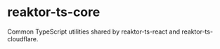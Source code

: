 # reaktor-ts-core

Common TypeScript utilities shared by reaktor-ts-react and reaktor-ts-cloudflare.
